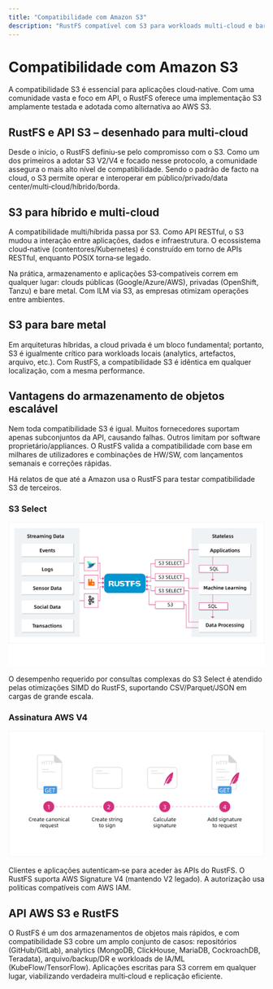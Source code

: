```yaml
---
title: "Compatibilidade com Amazon S3"
description: "RustFS compatível com S3 para workloads multi‑cloud e bare metal"
---
```


# Compatibilidade com Amazon S3

A compatibilidade S3 é essencial para aplicações cloud‑native. Com uma comunidade vasta e foco em API, o RustFS oferece uma implementação S3 amplamente testada e adotada como alternativa ao AWS S3.

## RustFS e API S3 – desenhado para multi‑cloud

Desde o início, o RustFS definiu‑se pelo compromisso com o S3. Como um dos primeiros a adotar S3 V2/V4 e focado nesse protocolo, a comunidade assegura o mais alto nível de compatibilidade. Sendo o padrão de facto na cloud, o S3 permite operar e interoperar em público/privado/data center/multi‑cloud/híbrido/borda.

## S3 para híbrido e multi‑cloud

A compatibilidade multi/híbrida passa por S3. Como API RESTful, o S3 mudou a interação entre aplicações, dados e infraestrutura. O ecossistema cloud‑native (contentores/Kubernetes) é construído em torno de APIs RESTful, enquanto POSIX torna‑se legado.

Na prática, armazenamento e aplicações S3‑compatíveis correm em qualquer lugar: clouds públicas (Google/Azure/AWS), privadas (OpenShift, Tanzu) e bare metal. Com ILM via S3, as empresas otimizam operações entre ambientes.

## S3 para bare metal

Em arquiteturas híbridas, a cloud privada é um bloco fundamental; portanto, S3 é igualmente crítico para workloads locais (analytics, artefactos, arquivo, etc.). Com RustFS, a compatibilidade S3 é idêntica em qualquer localização, com a mesma performance.

## Vantagens do armazenamento de objetos escalável

Nem toda compatibilidade S3 é igual. Muitos fornecedores suportam apenas subconjuntos da API, causando falhas. Outros limitam por software proprietário/appliances. O RustFS valida a compatibilidade com base em milhares de utilizadores e combinações de HW/SW, com lançamentos semanais e correções rápidas.

Há relatos de que até a Amazon usa o RustFS para testar compatibilidade S3 de terceiros.

### S3 Select

![S3 Select](images/s1-4.png)

O desempenho requerido por consultas complexas do S3 Select é atendido pelas otimizações SIMD do RustFS, suportando CSV/Parquet/JSON em cargas de grande escala.

### Assinatura AWS V4

![Amazon Signature V4](images/s1-5.png)

Clientes e aplicações autenticam‑se para aceder às APIs do RustFS. O RustFS suporta AWS Signature V4 (mantendo V2 legado). A autorização usa políticas compatíveis com AWS IAM.

## API AWS S3 e RustFS

O RustFS é um dos armazenamentos de objetos mais rápidos, e com compatibilidade S3 cobre um amplo conjunto de casos: repositórios (GitHub/GitLab), analytics (MongoDB, ClickHouse, MariaDB, CockroachDB, Teradata), arquivo/backup/DR e workloads de IA/ML (KubeFlow/TensorFlow). Aplicações escritas para S3 correm em qualquer lugar, viabilizando verdadeira multi‑cloud e replicação eficiente.
